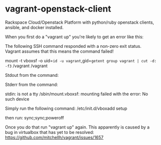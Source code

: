 vagrant-openstack-client
========================

Rackspace Cloud/Openstack Platform with python/ruby openstack clients, ansible, and docker installed.

When you first do a "vagrant up" you're likely to get an error like this:


The following SSH command responded with a non-zero exit status.
Vagrant assumes that this means the command failed!

mount -t vboxsf -o uid=`id -u vagrant`,gid=`getent group vagrant | cut -d: -f3` /vagrant /vagrant

Stdout from the command:



Stderr from the command:

stdin: is not a tty
/sbin/mount.vboxsf: mounting failed with the error: No such device

Simply run the following command:
/etc/init.d/vboxadd setup

then run:
sync;sync;poweroff

Once you do that run "vagrant up" again. This apparently is caused by a bug in virtualbox that has yet to be resolved:
https://github.com/mitchellh/vagrant/issues/1657

